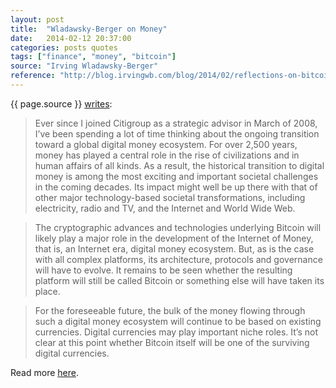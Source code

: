 ```yaml
---
layout: post
title:  "Wladawsky-Berger on Money"
date:   2014-02-12 20:37:00
categories: posts quotes
tags: ["finance", "money", "bitcoin"]
source: "Irving Wladawsky-Berger"
reference: "http://blog.irvingwb.com/blog/2014/02/reflections-on-bitcoin.html"
---
```


{{ page.source }} [writes]({{page.reference}}):

> Ever since I joined Citigroup as a strategic advisor in March of 2008, I’ve been spending a lot of time thinking about the ongoing transition toward a global digital money ecosystem.  For over 2,500 years, money has played a central role in the rise of civilizations and in human affairs of all kinds.  As a result, the historical transition to digital money is among the most exciting and important societal challenges in the coming decades.  Its impact might well be up there with that of other major technology-based societal transformations, including electricity, radio and TV, and the Internet and World Wide Web.

> The cryptographic advances and technologies underlying Bitcoin will likely play a major role in the development of the Internet of Money, that is, an Internet era, digital money ecosystem.  But, as is the case with all complex platforms, its architecture, protocols and governance will have to evolve.  It remains to be seen whether the resulting platform will still be called Bitcoin or something else will have taken its place.

> For the foreseeable future, the bulk of the money flowing through such a digital money ecosystem will continue to be based on existing currencies.  Digital currencies may play important niche roles.  It’s not clear at this point whether Bitcoin itself will be one of the surviving digital currencies.

Read more [here]({{page.reference}}).